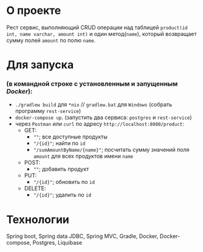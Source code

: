 # О проекте
Рест сервис, выполняющий CRUD операции над таблицей `product(id int, name varchar, amount int)` и один метод(`name`), который возвращает сумму полей `amount` по полю `name`.


# Для запуска 
### (в командной строке с установленным и запущенным *Docker*):
- `./gradlew build` для `*nix` // `gradlew.bat` для `Windows` (собрать программу `rest-service`)
- `docker-compose up`. (запустить два сервиса: `postgres` и `rest-service`)
- через `Postman` или `curl` по адресу `http://localhost:8080/product`:
    - GET: 
      - `""`; все доступные продукты
      - `"/{id}"`; найти по `id`
      - `"/sumAmountByName/{name}"`; посчитать сумму значений поля `amount` для всех продуктов имени `name`
    - POST:
      - `""`; добавить продукт
    - PUT: 
      - `"/{id}"`; обновить по `id` 
    - DELETE: 
      - `"/{id}"`; удалить по `id`
    

# Технологии
Spring boot, Spring data JDBC, Spring MVC, Gradle, Docker, Docker-compose, Postgres, Liquibase
